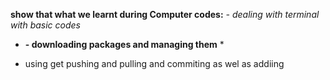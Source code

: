 **show that what we learnt during Computer codes:**
  *- dealing with terminal with basic codes*
  * **- downloading packages and managing them** *
  - using get pushing and pulling and commiting as wel as addiing
  
